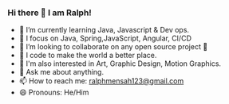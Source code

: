 ### Hi there 👋 I am Ralph!

- 🌱 I’m currently learning Java, Javascript & Dev ops.
- 🧠 I focus on Java, Spring,JavaScript, Angular, CI/CD 
- 👯 I’m looking to collaborate on any open source project 🤝
- 💪 I code to make the world a better place.
- 🧩 I'm also interested in Art, Graphic Design, Motion Graphics. 
- 💬 Ask me about anything.  
- 📫 How to reach me: ralphmensah123@gmail.com
- 😄 Pronouns: He/Him

